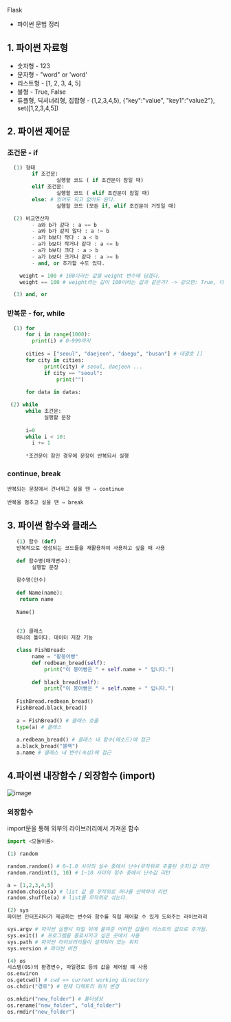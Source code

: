 Flask

* 파이썬 문법 정리

 ## 1.  파이썬 자료형
- 숫자형 - 123
- 문자형 - "word" or 'word'
- 리스트형 - [1, 2, 3, 4, 5]
- 불형 - True, False
- 튜플형, 딕셔너리형, 집합형 - (1,2,3,4,5), {"key":"value",  "key1":"value2"}, set([1,2,3,4,5])


## 2. 파이썬 제어문

### 조건문 - if
```python
  (1) 형태
        if 조건문:
        		실행할 코드 ( if 조건문이 참일 때)
        elif 조건문:
        		실행할 코드 ( elif 조건문이 참일 때)
        else: # 있어도 되고 없어도 된다.
        		실행할 코드 (모든 if, elif 조건문이 거짓일 때)

  (2) 비교연산자
        - a와 b가 같다 : a == b
        - a와 b가 같지 않다 : a != b
        - a가 b보다 작다 : a < b
        - a가 b보다 작거나 같다 : a <= b
        - a가 b보다 크다 : a > b
        - a가 b보다 크거나 같다 : a >= b
        - and, or 추가할 수도 있다.

    weight = 100 # 100이라는 값을 weight 변수에 담겠다.
    weight == 100 # weight라는 값이 100이라는 값과 같은가? -> 같으면: True, 다르면: False

  (3) and, or
```

### 반복문 - for, while
```python
  (1) for
      for i in range(1000):
      	print(i) # 0~999까지
      
      cities = ["seoul", "daejeon", "daegu", "busan"] # 대괄호 []
      for city in cities:
      		print(city) # seoul, daejeon ...
      		if city == "seoul":
      			print("")
      
      for data in datas:

 (2) while
      while 조건문:
      		실행할 문장
      
      i=0
      while i < 10:
      	i += 1
      
      *조건문이 참인 경우에 문장이 반복되서 실행
```


### continue, break

    반복되는 문장에서 건너뛰고 싶을 땐 ⇒ continue
    
    반복을 멈추고 싶을 땐 ⇒ break





## 3. 파이썬 함수와 클래스
```python
   (1) 함수 (def)
   반복적으로 생성되는 코드들을 재활용하여 사용하고 싶을 때 사용
   
   def 함수명(매개변수): 
   		실행할 문장
   
   함수명(인수)
   
   def Name(name):
   	return name
   
   Name()
   
   
   (2) 클래스
   하나의 틀이다. 데이터 저장 기능

   class FishBread:
   		name = "팥붕어빵"
   		def redbean_bread(self):
   			print("이 붕어빵은 " + self.name + " 입니다.")
   
   		def black_bread(self):
   			print("이 붕어빵은 " + self.name + " 입니다.")
   
   FishBread.redbean_bread()
   FishBread.black_bread()
   
   a = FishBread() # 클래스 호출
   type(a) # 클래스
   
   a.redbean_bread() # 클래스 내 함수(메소드)에 접근
   a.black_bread("블랙")
   a.name # 클래스 내 변수(속성)에 접근
   ```



## 4.파이썬 내장함수 / 외장함수 (import)
![image](https://github.com/BE02LEEJAEHOON/oz_class/assets/155046462/394629e1-0b2a-4921-959d-51cfdf71aaad)


### 외장함수
import문을 통해 외부의 라이브러리에서 가져온 함수
```python
import <모듈이름>
```

```python
(1) random

random.random() # 0~1.0 사이의 실수 중에서 난수(무작위로 추출된 숫자)값 리턴
random.randint(1, 10) # 1~10 사이의 정수 중에서 난수값 리턴

a = [1,2,3,4,5]
random.choice(a) # list 값 중 무작위로 하나를 선택하여 리턴
random.shuffle(a) # list를 무작위로 섞는다.

(2) sys
파이썬 인터프리터가 제공하는 변수와 함수를 직접 제어할 수 있게 도와주는 라이브러리

sys.argv # 파이썬 실행시 파일 뒤에 붙여준 어떠한 값들이 리스트의 값으로 추가됨.
sys.exit() # 프로그램을 종료시키고 싶은 곳에서 사용
sys.path # 파이썬 라이브러리들이 설치되어 있는 위치
sys.version # 파이썬 버전

(4) os
시스템(OS)의 환경변수, 파일경로 등의 값을 제어할 떄 사용
os.environ
os.getcwd() # cwd => current working directory
os.chdir("경로") # 현재 디렉토리 위치 변경

os.mkdir("new_folder") # 폴더생성
os.rename("new_folder", "old_folder")
os.rmdir("new_folder")
```
